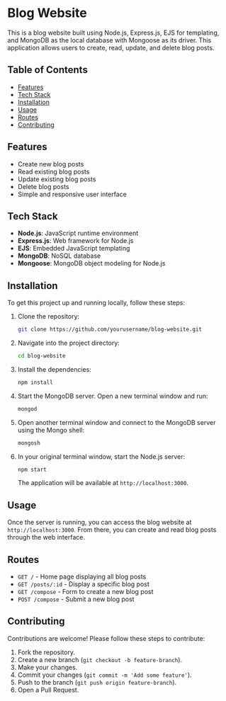 # Blog Website

This is a blog website built using Node.js, Express.js, EJS for templating, and MongoDB as the local database with Mongoose as its driver. This application allows users to create, read, update, and delete blog posts.

## Table of Contents

- [Features](#features)
- [Tech Stack](#tech-stack)
- [Installation](#installation)
- [Usage](#usage)
- [Routes](#routes)
- [Contributing](#contributing)

## Features

- Create new blog posts
- Read existing blog posts
- Update existing blog posts
- Delete blog posts
- Simple and responsive user interface

## Tech Stack

- **Node.js**: JavaScript runtime environment
- **Express.js**: Web framework for Node.js
- **EJS**: Embedded JavaScript templating
- **MongoDB**: NoSQL database
- **Mongoose**: MongoDB object modeling for Node.js

## Installation

To get this project up and running locally, follow these steps:

1. Clone the repository:

   ```bash
   git clone https://github.com/yourusername/blog-website.git
   ```

2. Navigate into the project directory:

   ```bash
   cd blog-website
   ```

3. Install the dependencies:

   ```bash
   npm install
   ```

4. Start the MongoDB server. Open a new terminal window and run:

   ```bash
   mongod
   ```

5. Open another terminal window and connect to the MongoDB server using the Mongo shell:

   ```bash
   mongosh
   ```

6. In your original terminal window, start the Node.js server:

   ```bash
   npm start
   ```

   The application will be available at `http://localhost:3000`.

## Usage

Once the server is running, you can access the blog website at `http://localhost:3000`. From there, you can create and read blog posts through the web interface.

## Routes

- `GET /` - Home page displaying all blog posts
- `GET /posts/:id` - Display a specific blog post
- `GET /compose` - Form to create a new blog post
- `POST /compose` - Submit a new blog post

## Contributing

Contributions are welcome! Please follow these steps to contribute:

1. Fork the repository.
2. Create a new branch (`git checkout -b feature-branch`).
3. Make your changes.
4. Commit your changes (`git commit -m 'Add some feature'`).
5. Push to the branch (`git push origin feature-branch`).
6. Open a Pull Request.

